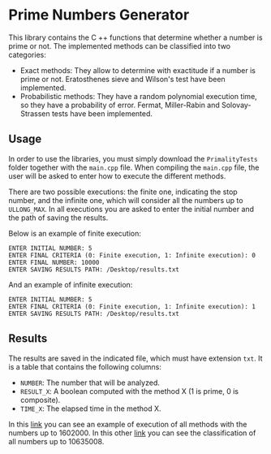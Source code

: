 # Prime Numbers Generator

This library contains the C ++ functions that determine whether a number is prime or not. The implemented methods can be classified into two categories:

- Exact methods: They allow to determine with exactitude if a number is prime or not. Eratosthenes sieve and Wilson's test have been implemented.
- Probabilistic methods: They have a random polynomial execution time, so they have a probability of error. Fermat, Miller-Rabin and Solovay-Strassen tests have been implemented.


## Usage

In order to use the libraries, you must simply download the `PrimalityTests` folder together with the `main.cpp` file. When compiling the `main.cpp` file, the user will be asked to enter how to execute the different methods.

There are two possible executions: the finite one, indicating the stop number, and the infinite one, which will consider all the numbers up to `ULLONG_MAX`. In all executions you are asked to enter the initial number and the path of saving the results.

Below is an example of finite execution:
```
ENTER INITIAL NUMBER: 5
ENTER FINAL CRITERIA (0: Finite execution, 1: Infinite execution): 0
ENTER FINAL NUMBER: 10000
ENTER SAVING RESULTS PATH: /Desktop/results.txt
```

And an example of infinite execution:
```
ENTER INITIAL NUMBER: 5
ENTER FINAL CRITERIA (0: Finite execution, 1: Infinite execution): 1
ENTER SAVING RESULTS PATH: /Desktop/results.txt
```

## Results

The results are saved in the indicated file, which must have extension `txt`. It is a table that contains the following columns:
- `NUMBER`: The number that will be analyzed.
- `RESULT_X`: A boolean computed with the method X (1 is prime, 0 is composite).
- `TIME_X`: The elapsed time in the method X.

In this [link](https://github.com/mmunar97/PrimeNumbersGenerator/blob/master/results_methods.txt) you can see an example of execution of all methods with the numbers up to 1602000. In this other [link](https://github.com/mmunar97/PrimeNumbersGenerator/blob/master/results_number_classification.txt) you can see the classification of all numbers up to 10635008.

